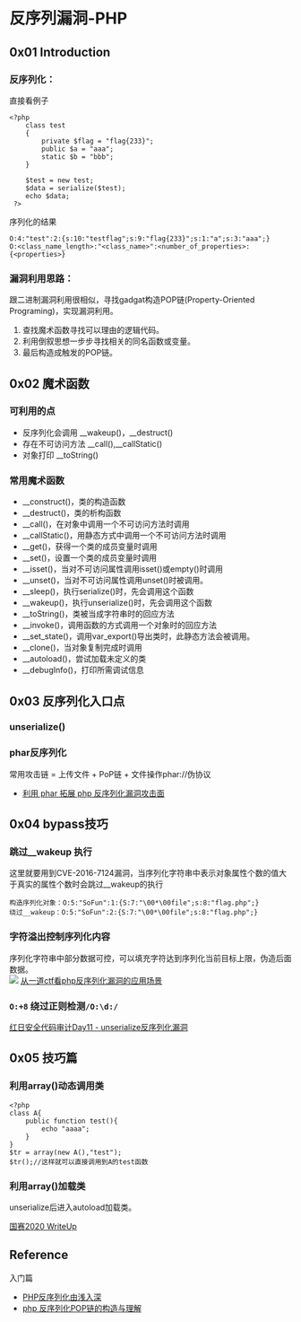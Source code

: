 # 反序列漏洞-PHP

## 0x01 Introduction

### 反序列化：
直接看例子   
```
<?php 
    class test
    {
        private $flag = "flag{233}";
        public $a = "aaa";
        static $b = "bbb";
    }

    $test = new test;
    $data = serialize($test);
    echo $data;
 ?>
```
序列化的结果   
```
O:4:"test":2:{s:10:"testflag";s:9:"flag{233}";s:1:"a";s:3:"aaa";}
O:<class_name_length>:"<class_name>":<number_of_properties>:{<properties>}
```

### 漏洞利用思路：
跟二进制漏洞利用很相似，寻找gadgat构造POP链(Property-Oriented Programing)，实现漏洞利用。    
1. 查找魔术函数寻找可以理由的逻辑代码。
2. 利用倒叙思想一步步寻找相关的同名函数或变量。
3. 最后构造成触发的POP链。



## 0x02 魔术函数
### 可利用的点

* 反序列化会调用   __wakeup()，__destruct()
* 存在不可访问方法 __call(),__callStatic()
* 对象打印  __toString()

### 常用魔术函数
* __construct()，类的构造函数 
* __destruct()，类的析构函数 
* __call()，在对象中调用一个不可访问方法时调用 
* __callStatic()，用静态方式中调用一个不可访问方法时调用 
* __get()，获得一个类的成员变量时调用 
* __set()，设置一个类的成员变量时调用 
* __isset()，当对不可访问属性调用isset()或empty()时调用 
* __unset()，当对不可访问属性调用unset()时被调用。 
* __sleep()，执行serialize()时，先会调用这个函数 
* __wakeup()，执行unserialize()时，先会调用这个函数 
* __toString()，类被当成字符串时的回应方法 
* __invoke()，调用函数的方式调用一个对象时的回应方法 
* __set_state()，调用var_export()导出类时，此静态方法会被调用。
* __clone()，当对象复制完成时调用 
* __autoload()，尝试加载未定义的类 
* __debugInfo()，打印所需调试信息

## 0x03 反序列化入口点

### unserialize()

### phar反序列化
常用攻击链 = 上传文件 + PoP链 + 文件操作phar://伪协议   
- [利用 phar 拓展 php 反序列化漏洞攻击面](https://paper.seebug.org/680/)   



## 0x04 bypass技巧

### 跳过__wakeup 执行


这里就要用到CVE-2016-7124漏洞，当序列化字符串中表示对象属性个数的值大于真实的属性个数时会跳过__wakeup的执行
```
构造序列化对象：O:5:"SoFun":1:{S:7:"\00*\00file";s:8:"flag.php";}
绕过__wakeup：O:5:"SoFun":2:{S:7:"\00*\00file";s:8:"flag.php";}
```

### 字符溢出控制序列化内容

序列化字符串中部分数据可控，可以填充字符达到序列化当前目标上限，伪造后面数据。   
![](https://img2018.cnblogs.com/blog/1077935/201910/1077935-20191017112220979-1117655826.png)
[从一道ctf看php反序列化漏洞的应用场景](https://www.cnblogs.com/litlife/p/11690918.html)

### `O:+8` 绕过正则检测`/O:\d:/`


[红日安全代码审计Day11 - unserialize反序列化漏洞](https://xz.aliyun.com/t/2733)

## 0x05 技巧篇


### 利用array()动态调用类

```
<?php
class A{
    public function test(){
        echo "aaaa";
    }
}
$tr = array(new A(),"test");
$tr();//这样就可以直接调用到A的test函数
```

### 利用array()加载类
unserialize后进入autoload加载类。   

[国赛2020 WriteUp](https://blog.csdn.net/qq_42697109/article/details/108212765)



## Reference
入门篇
* [PHP反序列化由浅入深](https://xz.aliyun.com/t/3674)
* [php 反序列化POP链的构造与理解](https://blog.szfszf.top/tech/php-%E5%8F%8D%E5%BA%8F%E5%88%97%E5%8C%96pop%E9%93%BE%E7%9A%84%E6%9E%84%E9%80%A0%E4%B8%8E%E7%90%86%E8%A7%A3/)
